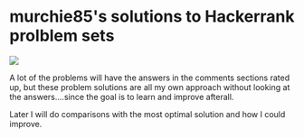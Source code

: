 # murchie85's solutions to Hackerrank prolblem sets 

![](https://i0.wp.com/gradsingames.com/wp-content/uploads/2016/05/856771_668224053197841_1943699009_o.png)


A lot of the problems will have the answers in the comments sections rated up, but these problem solutions are all my own approach without looking at the answers....since the goal is to learn and improve afterall. 

Later I will do comparisons with the most optimal solution and how I could improve. 
